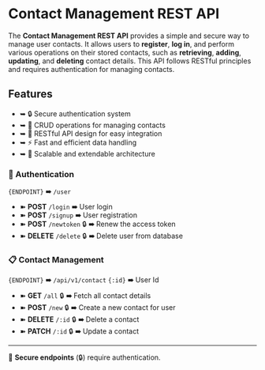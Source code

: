 # Contact Management REST API

The **Contact Management REST API** provides a simple and secure way to manage user contacts. It allows users to **register**, **log in**, and perform various operations on their stored contacts, such as **retrieving**, **adding**, **updating**, and **deleting** contact details. This API follows RESTful principles and requires authentication for managing contacts.

## Features
- ➥ 🔒 Secure authentication system
- ➥ 📂 CRUD operations for managing contacts
- ➥ 🔄 RESTful API design for easy integration
- ➥ ⚡ Fast and efficient data handling
- ➥ 📡 Scalable and extendable architecture

### 🔐 Authentication

`{ENDPOINT}` **➠** `/user`

- ➽ **POST** `/login` **➠** User login
- ➽ **POST** `/signup` **➠** User registration
- ➽ **POST** `/newtoken` 🔒 **➠** Renew the access token
- ➽ **DELETE** `/delete` 🔒 **➠** Delete user from database

### 📋 Contact Management

`{ENDPOINT}` **➠** `/api/v1/contact`
`{:id}` **➠** User Id

- ➽ **GET** `/all` 🔒 **➠** Fetch all contact details
- ➽ **POST** `/new` 🔒 **➠** Create a new contact for user
- ➽ **DELETE** `/:id` 🔒 **➠** Delete a contact
- ➽ **PATCH** `/:id` 🔒 **➠** Update a contact

---
🚀 **Secure endpoints** (🔒) require authentication.

